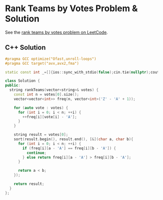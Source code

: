 # Rank Teams by Votes Problem & Solution

See the [rank teams by votes problem on LeetCode](https://leetcode.com/problems/rank-teams-by-votes).

## C++ Solution

```cpp
#pragma GCC optimize("Ofast,unroll-loops")
#pragma GCC target("avx,avx2,fma")

static const int _=[]{ios::sync_with_stdio(false);cin.tie(nullptr);cout.tie(nullptr);return 0;}();

class Solution {
public:
  string rankTeams(vector<string>& votes) {
    const int n = votes[0].size();
    vector<vector<int>> freq(n, vector<int>('Z' - 'A' + 1));

    for (auto vote : votes) {
      for (int i = 0; i < n; ++i) {
        ++freq[i][vote[i] - 'A'];
      }
    }

    string result = votes[0];
    sort(result.begin(), result.end(), [&](char a, char b){
      for (int i = 0; i < n; ++i) {
        if (freq[i][a - 'A'] == freq[i][b - 'A']) {
          continue;
        } else return freq[i][a - 'A'] > freq[i][b - 'A'];
      }

      return a < b;
    });

    return result;
  }
};
```
